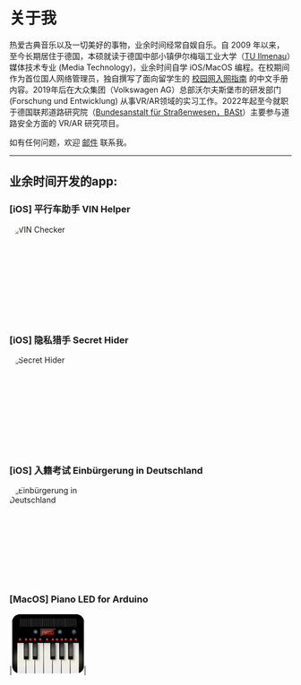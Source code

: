 # 关于我

热爱古典音乐以及一切美好的事物，业余时间经常自娱自乐。自 2009 年以来，至今长期居住于德国，本硕就读于德国中部小镇伊尔梅瑙工业大学（[TU Ilmenau](https://www.tu-ilmenau.de/mt)）媒体技术专业 (Media Technology)，业余时间自学 iOS/MacOS 编程。在校期间作为首位国人网络管理员，独自撰写了面向留学生的 [校园网入网指南](https://tu-ilmenau.gitbook.io/internet/) 的中文手册内容。2019年后在大众集团（Volkswagen AG）总部沃尔夫斯堡市的研发部门 (Forschung und Entwicklung) 从事VR/AR领域的实习工作。2022年起至今就职于德国联邦道路研究院（[Bundesanstalt für Straßenwesen，BASt](https://www.bast.de)）主要参与道路安全方面的 VR/AR 研究项目。

如有任何问题，欢迎 [邮件](mailto:peer.playful0y@icloud.com) 联系我。

***

## 业余时间开发的app:

### [iOS] 平行车助手 VIN Helper
<a href="https://apps.apple.com/us/app/vin-checker/id1182796068?itscg=30200&amp;itsct=apps_box_appicon" style="width: 170px; height: 170px; border-radius: 22%; overflow: hidden; display: inline-block; vertical-align: middle;"><img src="https://is1-ssl.mzstatic.com/image/thumb/Purple126/v4/b1/89/bd/b189bde5-60c6-d201-11a2-449bf9afe9cf/AppIcon-1x_U007emarketing-0-8-0-85-220.png/540x540bb.jpg" alt="VIN Checker" style="width: 170px; height: 170px; border-radius: 22%; overflow: hidden; display: inline-block; vertical-align: middle;"></a>

### [iOS] 隐私猎手 Secret Hider
<a href="https://apps.apple.com/us/app/secret-hider/id1312636920?itscg=30200&amp;itsct=apps_box_appicon" style="width: 170px; height: 170px; border-radius: 22%; overflow: hidden; display: inline-block; vertical-align: middle;"><img src="https://is1-ssl.mzstatic.com/image/thumb/Purple126/v4/37/72/51/37725183-4aaf-01e8-8240-c3f3cbf82fc6/AppIcon-0-1x_U007emarketing-0-7-0-85-220.png/540x540bb.jpg" alt="Secret Hider" style="width: 170px; height: 170px; border-radius: 22%; overflow: hidden; display: inline-block; vertical-align: middle;"></a>

### [iOS] 入籍考试 Einbürgerung in Deutschland
<a href="https://apps.apple.com/us/app/einb%C3%BCrgerung-in-deutschland/id6463173747?itscg=30200&amp;itsct=apps_box_appicon" style="width: 170px; height: 170px; border-radius: 22%; overflow: hidden; display: inline-block; vertical-align: middle;"><img src="https://is1-ssl.mzstatic.com/image/thumb/Purple126/v4/1e/89/54/1e8954b6-44b6-d01e-db90-4e1d9d5cd565/AppIcon-0-1x_U007epad-0-85-220-0.png/540x540bb.jpg" alt="Einbürgerung in Deutschland" style="width: 170px; height: 170px; border-radius: 22%; overflow: hidden; display: inline-block; vertical-align: middle;"></a>

### [MacOS] Piano LED for Arduino
[](https://thueringerbratwurst.com/pla/)|[![im](pla.png)](https://thueringerbratwurst.com/pla/)|

